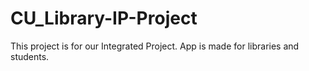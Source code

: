 # CU_Library-IP-Project
This project is for our Integrated Project.
App is made for libraries and students.
